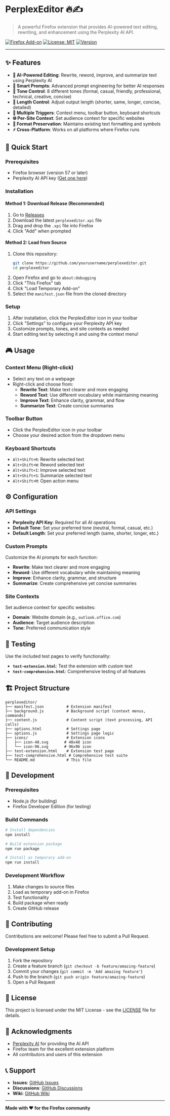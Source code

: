 # PerplexEditor 🔥✍️

> A powerful Firefox extension that provides AI-powered text editing, rewriting, and enhancement using the Perplexity AI API.

[![Firefox Add-on](https://img.shields.io/badge/Firefox-Add--on-orange?logo=firefox-browser)](https://addons.mozilla.org/)
[![License: MIT](https://img.shields.io/badge/License-MIT-yellow.svg)](https://opensource.org/licenses/MIT)
[![Version](https://img.shields.io/badge/version-1.0.0-blue.svg)](https://github.com/yourusername/perplexeditor/releases)

---

## ✨ Features

- **🤖 AI-Powered Editing**: Rewrite, reword, improve, and summarize text using Perplexity AI
- **🎯 Smart Prompts**: Advanced prompt engineering for better AI responses
- **🎨 Tone Control**: 8 different tones (formal, casual, friendly, professional, technical, creative, concise)
- **📏 Length Control**: Adjust output length (shorter, same, longer, concise, detailed)
- **🔗 Multiple Triggers**: Context menu, toolbar button, keyboard shortcuts
- **🌐 Per-Site Context**: Set audience context for specific websites
- **💾 Format Preservation**: Maintains existing text formatting and symbols
- **⚡ Cross-Platform**: Works on all platforms where Firefox runs

## 🚀 Quick Start

### Prerequisites
- Firefox browser (version 57 or later)
- Perplexity AI API key ([Get one here](https://www.perplexity.ai/settings/api))

### Installation

#### Method 1: Download Release (Recommended)
1. Go to [Releases](https://github.com/yourusername/perplexeditor/releases)
2. Download the latest `perplexeditor.xpi` file
3. Drag and drop the `.xpi` file into Firefox
4. Click "Add" when prompted

#### Method 2: Load from Source
1. Clone this repository:
   ```bash
   git clone https://github.com/yourusername/perplexeditor.git
   cd perplexeditor
   ```
2. Open Firefox and go to `about:debugging`
3. Click "This Firefox" tab
4. Click "Load Temporary Add-on"
5. Select the `manifest.json` file from the cloned directory

### Setup
1. After installation, click the PerplexEditor icon in your toolbar
2. Click "Settings" to configure your Perplexity API key
3. Customize prompts, tones, and site contexts as needed
4. Start editing text by selecting it and using the context menu!

## 🎮 Usage

### Context Menu (Right-click)
- Select any text on a webpage
- Right-click and choose from:
  - **Rewrite Text**: Make text clearer and more engaging
  - **Reword Text**: Use different vocabulary while maintaining meaning
  - **Improve Text**: Enhance clarity, grammar, and flow
  - **Summarize Text**: Create concise summaries

### Toolbar Button
- Click the PerplexEditor icon in your toolbar
- Choose your desired action from the dropdown menu

### Keyboard Shortcuts
- `Alt+Shift+R`: Rewrite selected text
- `Alt+Shift+W`: Reword selected text
- `Alt+Shift+I`: Improve selected text
- `Alt+Shift+S`: Summarize selected text
- `Alt+Shift+M`: Open action menu

## ⚙️ Configuration

### API Settings
- **Perplexity API Key**: Required for all AI operations
- **Default Tone**: Set your preferred tone (neutral, formal, casual, etc.)
- **Default Length**: Set your preferred length (same, shorter, longer, etc.)

### Custom Prompts
Customize the AI prompts for each function:
- **Rewrite**: Make text clearer and more engaging
- **Reword**: Use different vocabulary while maintaining meaning
- **Improve**: Enhance clarity, grammar, and structure
- **Summarize**: Create comprehensive yet concise summaries

### Site Contexts
Set audience context for specific websites:
- **Domain**: Website domain (e.g., `outlook.office.com`)
- **Audience**: Target audience description
- **Tone**: Preferred communication style

## 🧪 Testing

Use the included test pages to verify functionality:
- **`test-extension.html`**: Test the extension with custom text
- **`test-comprehensive.html`**: Comprehensive testing of all features

## 🏗️ Project Structure

```
perplexeditor/
├── manifest.json          # Extension manifest
├── background.js          # Background script (context menus, commands)
├── content.js             # Content script (text processing, API calls)
├── options.html           # Settings page
├── options.js             # Settings page logic
├── icons/                 # Extension icons
│   ├── icon-48.svg       # 48x48 icon
│   └── icon-96.svg       # 96x96 icon
├── test-extension.html    # Extension test page
├── test-comprehensive.html # Comprehensive test suite
└── README.md              # This file
```

## 🔧 Development

### Prerequisites
- Node.js (for building)
- Firefox Developer Edition (for testing)

### Build Commands
```bash
# Install dependencies
npm install

# Build extension package
npm run package

# Install as temporary add-on
npm run install
```

### Development Workflow
1. Make changes to source files
2. Load as temporary add-on in Firefox
3. Test functionality
4. Build package when ready
5. Create GitHub release

## 🤝 Contributing

Contributions are welcome! Please feel free to submit a Pull Request.

### Development Setup
1. Fork the repository
2. Create a feature branch (`git checkout -b feature/amazing-feature`)
3. Commit your changes (`git commit -m 'Add amazing feature'`)
4. Push to the branch (`git push origin feature/amazing-feature`)
5. Open a Pull Request

## 📝 License

This project is licensed under the MIT License - see the [LICENSE](LICENSE) file for details.

## 🙏 Acknowledgments

- [Perplexity AI](https://www.perplexity.ai/) for providing the AI API
- Firefox team for the excellent extension platform
- All contributors and users of this extension

## 📞 Support

- **Issues**: [GitHub Issues](https://github.com/yourusername/perplexeditor/issues)
- **Discussions**: [GitHub Discussions](https://github.com/yourusername/perplexeditor/discussions)
- **Wiki**: [GitHub Wiki](https://github.com/yourusername/perplexeditor/wiki)

---

**Made with ❤️ for the Firefox community**
